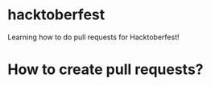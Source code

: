 # hacktoberfest
Learning how to do pull requests for Hacktoberfest!

# How to create pull requests?

